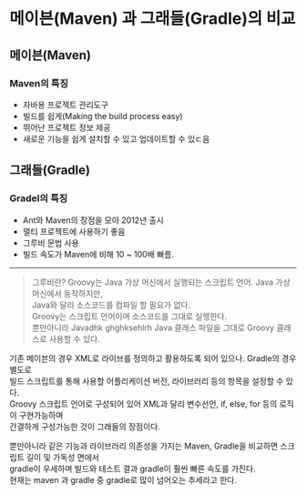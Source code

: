 # 메이븐(Maven) 과 그래들(Gradle)의 비교

## 메이븐(Maven)
### Maven의 특징
* 자바용 프로젝트 관리도구
* 빌드를 쉽게(Making the build process easy)
* 뛰어난 프로젝트 정보 제공
* 새로운 기능을 쉽게 설치할 수 있고 업데이트할 수 있ㄷ음


## 그래들(Gradle)
### Gradel의 특징
* Ant와 Maven의 장점을 모아 2012년 출시
* 멀티 프로젝트에 사용하기 좋음
* 그루비 문법 사용
* 빌드 속도가 Maven에 비해 10 ~ 100배 빠름.
___

> 그루비란?
> Groovy는 Java 가상 머신에서 실행되는 스크립트 언어. Java 가상 머신에서 동작하지만,    
> Java와 달리 소스코드를 컴파일 할 필요가 없다.   
> Groovy는 스크립트 언어이며 소스코드를 그대로 실행한다.  
> 뿐만아니라 Javadhk ghghksehlrh Java 클래스 파일을 그대로 Groovy 클래스로 사용할 수 있다.   

기존 메이븐의 경우 XML로 라이브를 정의하고 활용하도록 되어 있으나. Gradle의 경우 별도로   
빌드 스크립트를 통해 사용할 어플리케이션 버전, 라이브러리 등의 항목을 설정할 수 있다.  
Groovy 스크립트 언어로 구성되어 있어 XML과 달리 변수선언, if, else, for 등의 로직이 구현가능하며   
간결하게 구성가능한 것이 그래들의 장점이다.  

뿐만아니라 같은 기능과 라이브러리 의존성을 가지는 Maven, Gradle을 비교하면 스크립트 길이 및 가독성 면에서  
gradle이 우세하며 빌드와 테스트 결과 gradle이 훨씬 빠른 속도를 가진다.  
현재는 maven 과 gradle 중 gradle로 많이 넘어오는 추세라고 한다.


